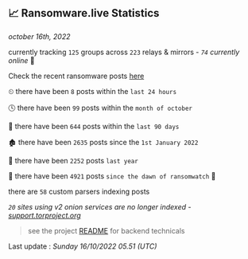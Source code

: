 
## 📈 Ransomware.live Statistics
_october 16th, 2022_

currently tracking `125` groups across `223` relays & mirrors - _`74` currently online_ 📡

Check the recent ransomware posts [here](https://www.ransomware.live/#/recentposts)


⏲ there have been `8` posts within the `last 24 hours`

🕓 there have been `99` posts within the `month of october`

📅 there have been `644` posts within the `last 90 days`

🏚 there have been `2635` posts since the `1st January 2022`

🚀 there have been `2252` posts `last year`

🦕 there have been `4921` posts `since the dawn of ransomwatch` 🐣

there are `58` custom parsers indexing posts

_`20` sites using v2 onion services are no longer indexed - [support.torproject.org](https://support.torproject.org/onionservices/v2-deprecation/)_

> see the project [README](https://github.com/jmousqueton/ransomwatch#readme) for backend technicals



Last update : _Sunday 16/10/2022 05.51 (UTC)_

